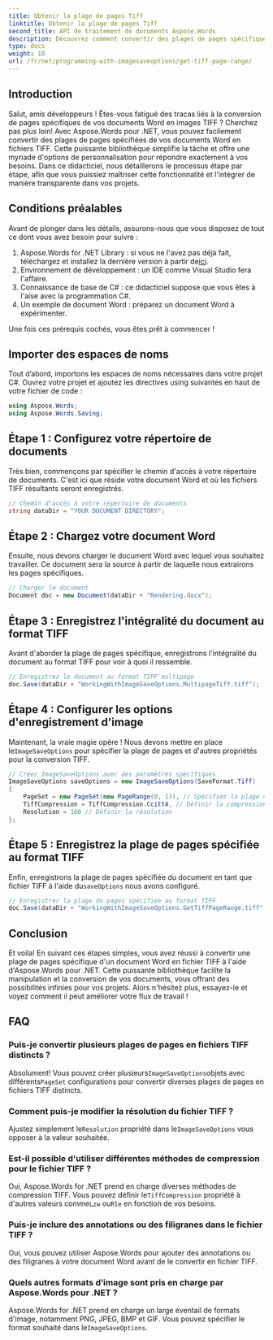 ```yaml
---
title: Obtenir la plage de pages Tiff
linktitle: Obtenir la plage de pages Tiff
second_title: API de traitement de documents Aspose.Words
description: Découvrez comment convertir des plages de pages spécifiques de documents Word en fichiers TIFF à l'aide d'Aspose.Words for .NET avec ce guide étape par étape.
type: docs
weight: 10
url: /fr/net/programming-with-imagesaveoptions/get-tiff-page-range/
---
```

## Introduction

Salut, amis développeurs ! Êtes-vous fatigué des tracas liés à la conversion de pages spécifiques de vos documents Word en images TIFF ? Cherchez pas plus loin! Avec Aspose.Words pour .NET, vous pouvez facilement convertir des plages de pages spécifiées de vos documents Word en fichiers TIFF. Cette puissante bibliothèque simplifie la tâche et offre une myriade d'options de personnalisation pour répondre exactement à vos besoins. Dans ce didacticiel, nous détaillerons le processus étape par étape, afin que vous puissiez maîtriser cette fonctionnalité et l'intégrer de manière transparente dans vos projets.

## Conditions préalables

Avant de plonger dans les détails, assurons-nous que vous disposez de tout ce dont vous avez besoin pour suivre :

1.  Aspose.Words for .NET Library : si vous ne l'avez pas déjà fait, téléchargez et installez la dernière version à partir de[ici](https://releases.aspose.com/words/net/).
2. Environnement de développement : un IDE comme Visual Studio fera l'affaire.
3. Connaissance de base de C# : ce didacticiel suppose que vous êtes à l'aise avec la programmation C#.
4. Un exemple de document Word : préparez un document Word à expérimenter.

Une fois ces prérequis cochés, vous êtes prêt à commencer !

## Importer des espaces de noms

Tout d’abord, importons les espaces de noms nécessaires dans votre projet C#. Ouvrez votre projet et ajoutez les directives using suivantes en haut de votre fichier de code :

```csharp
using Aspose.Words;
using Aspose.Words.Saving;
```

## Étape 1 : Configurez votre répertoire de documents

Très bien, commençons par spécifier le chemin d'accès à votre répertoire de documents. C'est ici que réside votre document Word et où les fichiers TIFF résultants seront enregistrés.

```csharp
// Chemin d'accès à votre répertoire de documents
string dataDir = "YOUR DOCUMENT DIRECTORY";
```

## Étape 2 : Chargez votre document Word

Ensuite, nous devons charger le document Word avec lequel vous souhaitez travailler. Ce document sera la source à partir de laquelle nous extrairons les pages spécifiques.

```csharp
// Charger le document
Document doc = new Document(dataDir + "Rendering.docx");
```

## Étape 3 : Enregistrez l'intégralité du document au format TIFF

Avant d'aborder la plage de pages spécifique, enregistrons l'intégralité du document au format TIFF pour voir à quoi il ressemble.

```csharp
// Enregistrez le document au format TIFF multipage
doc.Save(dataDir + "WorkingWithImageSaveOptions.MultipageTiff.tiff");
```

## Étape 4 : Configurer les options d'enregistrement d'image

Maintenant, la vraie magie opère ! Nous devons mettre en place le`ImageSaveOptions` pour spécifier la plage de pages et d'autres propriétés pour la conversion TIFF.

```csharp
// Créer ImageSaveOptions avec des paramètres spécifiques
ImageSaveOptions saveOptions = new ImageSaveOptions(SaveFormat.Tiff)
{
    PageSet = new PageSet(new PageRange(0, 1)), // Spécifiez la plage de pages
    TiffCompression = TiffCompression.Ccitt4, // Définir la compression TIFF
    Resolution = 160 // Définir la résolution
};
```

## Étape 5 : Enregistrez la plage de pages spécifiée au format TIFF

 Enfin, enregistrons la plage de pages spécifiée du document en tant que fichier TIFF à l'aide du`saveOptions` nous avons configuré.

```csharp
// Enregistrer la plage de pages spécifiée au format TIFF
doc.Save(dataDir + "WorkingWithImageSaveOptions.GetTiffPageRange.tiff", saveOptions);
```

## Conclusion

Et voila! En suivant ces étapes simples, vous avez réussi à convertir une plage de pages spécifique d'un document Word en fichier TIFF à l'aide d'Aspose.Words pour .NET. Cette puissante bibliothèque facilite la manipulation et la conversion de vos documents, vous offrant des possibilités infinies pour vos projets. Alors n'hésitez plus, essayez-le et voyez comment il peut améliorer votre flux de travail !

## FAQ

### Puis-je convertir plusieurs plages de pages en fichiers TIFF distincts ?

 Absolument! Vous pouvez créer plusieurs`ImageSaveOptions`objets avec différents`PageSet` configurations pour convertir diverses plages de pages en fichiers TIFF distincts.

### Comment puis-je modifier la résolution du fichier TIFF ?

 Ajustez simplement le`Resolution` propriété dans le`ImageSaveOptions` vous opposer à la valeur souhaitée.

### Est-il possible d'utiliser différentes méthodes de compression pour le fichier TIFF ?

 Oui, Aspose.Words for .NET prend en charge diverses méthodes de compression TIFF. Vous pouvez définir le`TiffCompression` propriété à d'autres valeurs comme`Lzw` ou`Rle` en fonction de vos besoins.

### Puis-je inclure des annotations ou des filigranes dans le fichier TIFF ?

Oui, vous pouvez utiliser Aspose.Words pour ajouter des annotations ou des filigranes à votre document Word avant de le convertir en fichier TIFF.

### Quels autres formats d’image sont pris en charge par Aspose.Words pour .NET ?

 Aspose.Words for .NET prend en charge un large éventail de formats d'image, notamment PNG, JPEG, BMP et GIF. Vous pouvez spécifier le format souhaité dans le`ImageSaveOptions`.
